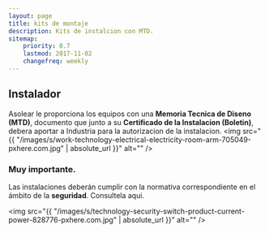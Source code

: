 ```yaml
---
layout: page
title: kits de montaje
description: Kits de instalcion con MTD.
sitemap:
    priority: 0.7
    lastmod: 2017-11-02
    changefreq: weekly
---
```

## Instalador
Asolear le proporciona los equipos con una <b>Memoria Tecnica de Diseno (MTD)</b>, documento  que junto a su <b>Certificado de la Instalacion (Boletin)</b>, debera aportar a Industria para la autorizacion de la instalacion.
<span class="image fit"><img src="{{ "/images/s/work-technology-electrical-electricity-room-arm-705049-pxhere.com.jpg" | absolute_url }}" alt="" /></span>

### Muy importante.
<div class="box">
Las instalaciones deberán cumplir con la normativa correspondiente en el ámbito de la <b>seguridad</b>. Consultela aqui.

  <span class="image fit"><img src="{{ "/images/s/technology-security-switch-product-current-power-828776-pxhere.com.jpg" | absolute_url }}" alt="" /></span>

</div>



